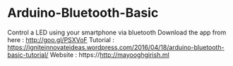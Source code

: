 # Arduino-Bluetooth-Basic
Control a LED using your smartphone via bluetooth
Download the app from here : http://goo.gl/PSXVoF
Tutorial : https://igniteinnovateideas.wordpress.com/2016/04/18/arduino-bluetooth-basic-tutorial/
Website : https://http://mayooghgirish.ml

